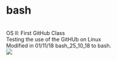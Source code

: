 # bash
<br>OS II: First GitHub Class
<br>Testing the use of the GitHUb on Linux
<br>Modified in 01/11/18 bash_25_10_18 to bash.
<br> <img src="https://upload.wikimedia.org/wikipedia/commons/8/8d/Smiley_head_happy.svg">
